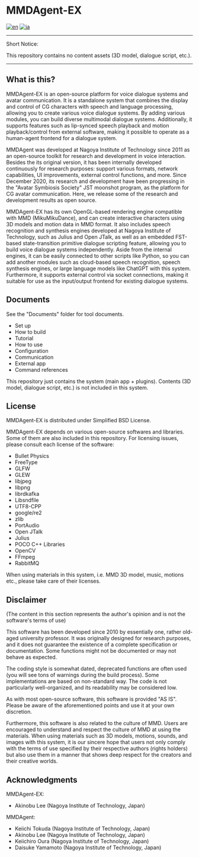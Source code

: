 # MMDAgent-EX

[![en](https://img.shields.io/badge/lang-en-red.svg)](README.md)
[![ja](https://img.shields.io/badge/lang-ja-blue.svg)](README.ja.md)

---

Short Notice:

This repository contains no content assets (3D model, dialogue script, etc.).

---

## What is this?

MMDAgent-EX is an open-source platform for voice dialogue systems and avatar communication. It is a standalone system that combines the display and control of CG characters with speech and language processing, allowing you to create various voice dialogue systems. By adding various modules, you can build diverse multimodal dialogue systems. Additionally, it supports features such as lip-synced speech playback and motion playback/control from external software, making it possible to operate as a human-agent frontend for a dialogue system.

MMDAgent was developed at Nagoya Institute of Technology since 2011 as an open-source toolkit for research and development in voice interaction.  Besides the its original version, it has been internally developed continuously for research purposes: support various formats, network capabilities, UI improvements, external control functions, and more.  Since December 2020, its research and development have been progressing in the "Avatar Symbiosis Society" JST moonshot program, as the platform for CG avatar communication. Here, we release some of the research and development results as open source.

MMDAgent-EX has its own OpenGL-based rendering engine compatible with MMD (MikuMikuDance), and can create interactive characters using 3D models and motion data in MMD format. It also includes speech recognition and synthesis engines developed at Nagoya Institute of Technology, such as Julius and Open JTalk, as well as an embedded FST-based state-transition primitive dialogue scripting feature, allowing you to build voice dialogue systems independently. Aside from the internal engines, it can be easily connected to other scripts like Python, so you can add another modules such as cloud-based speech recognition, speech synthesis engines, or large language models like ChatGPT with this system. Furthermore, it supports external control via socket connections, making it suitable for use as the input/output frontend for existing dialogue systems.

## Documents

See the "Documents" folder for tool documents.

- Set up
- How to build
- Tutorial
- How to use
- Configuration
- Communication
- External app
- Command references

This repository just contains the system (main app + plugins).  Contents (3D model, dialogue script, etc.) is not included in this system.

## License

MMDAgent-EX is distributed under Simplified BSD License.

MMDAgent-EX depends on various open-source softwares and libraries. Some of them are also included in this repository.  For licensing issues, please consult each license of the software:

- Bullet Physics
- FreeType
- GLFW
- GLEW
- libjpeg
- libpng
- librdkafka
- Libsndfile
- UTF8-CPP
- google/re2
- zlib
- PortAudio
- Open JTalk
- Julius
- POCO C++ Libraries
- OpenCV
- FFmpeg
- RabbitMQ

When using materials in this system, i.e. MMD 3D model, music, motions etc., please take care of their licenses.

## Disclaimer

(The content in this section represents the author's opinion and is not the software's terms of use)

This software has been developed since 2010 by essentially one, rather old-aged university professor. It was originally designed for research purposes, and it does not guarantee the existence of a complete specification or documentation. Some functions might not be documented or may not behave as expected.

The coding style is somewhat dated, deprecated functions are often used (you will see tons of warnings during the build process). Some implementations are based on non-standard way.  The code is not particularly well-organized, and its readability may be considered low.

As with most open-source software, this software is provided "AS IS". Please be aware of the aforementioned points and use it at your own discretion.

Furthermore, this software is also related to the culture of MMD. Users are encouraged to understand and respect the culture of MMD at using the materials. When using materials such as 3D models, motions, sounds, and images with this system, it is our sincere hope that users not only comply with the terms of use specified by their respective authors (rights holders) but also use them in a manner that shows deep respect for the creators and their creative worlds.

## Acknowledgments

MMDAgent-EX:

- Akinobu Lee (Nagoya Institute of Technology, Japan)

MMDAgent:

- Keiichi Tokuda (Nagoya Institute of Technology, Japan)
- Akinobu Lee (Nagoya Institute of Technology, Japan)
- Keiichiro Oura (Nagoya Institute of Technology, Japan)
- Daisuke Yamamoto (Nagoya Institute of Technology, Japan)
